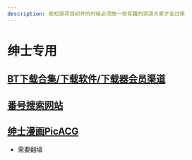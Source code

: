 ```yaml
---
description: 我知道项目初开的时候必须放一些有趣的资源大家才会过来
---
```


# 绅士专用

## [BT下载合集/下载软件/下载器会员渠道](https://shimo.im/docs/HstTwrOevioyyVe5/%20)

## [番号搜索网站](https://www.shuangla.net/)

## [绅士漫画PicACG](http://file.liuzhengdong.top/?/%E7%BB%85%E5%A3%AB%E6%BC%AB%E7%94%BB/PicACG_2.1.0.7.apk)

* 需要翻墙





